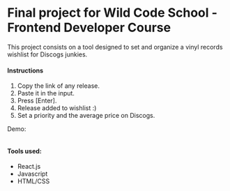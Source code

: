 # Final project for Wild Code School - Frontend Developer Course

This project consists on a tool designed to set and organize a vinyl records wishlist for Discogs junkies.

#### Instructions
                
1. Copy the link of any release.
2. Paste it in the input.
3. Press [Enter].
4. Release added to wishlist :)
5. Set a priority and the average price on Discogs.

Demo:

<p align="center">
  <img src="https://media1.giphy.com/media/gMrFaFo4YXvwBi5u1W/giphy.gif" alt="" />
</p>

#### Tools used:

- React.js
- Javascript
- HTML/CSS
